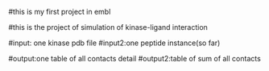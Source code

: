 #this is my first project in embl

#this is the project of simulation of kinase-ligand interaction

#input: one kinase pdb file
#input2:one peptide instance(so far)

#output:one table of all contacts detail
#output2:table of sum of all contacts